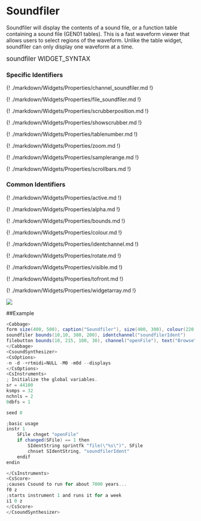 # Soundfiler

Soundfiler will display the contents of a sound file, or a function table containing a sound file (GEN01 tables). This is a fast waveform viewer that allows users to select regions of the waveform. Unlike the table widget, soundfiler can only display one waveform at a time. 


<big></pre>
soundfiler WIDGET_SYNTAX
</pre></big>

### Specific Identifiers

{! ./markdown/Widgets/Properties/channel_soundfiler.md  !}

{! ./markdown/Widgets/Properties/file_soundfiler.md !} 

{! ./markdown/Widgets/Properties/scrubberposition.md !} 

{! ./markdown/Widgets/Properties/showscrubber.md !} 

{! ./markdown/Widgets/Properties/tablenumber.md  !}

{! ./markdown/Widgets/Properties/zoom.md !}  

{! ./markdown/Widgets/Properties/samplerange.md !}  

{! ./markdown/Widgets/Properties/scrollbars.md !}  

### Common Identifiers

{! ./markdown/Widgets/Properties/active.md !} 

{! ./markdown/Widgets/Properties/alpha.md !} 

{! ./markdown/Widgets/Properties/bounds.md !}

{! ./markdown/Widgets/Properties/colour.md !} 

{! ./markdown/Widgets/Properties/identchannel.md !}  

{! ./markdown/Widgets/Properties/rotate.md !} 

{! ./markdown/Widgets/Properties/visible.md  !}

{! ./markdown/Widgets/Properties/tofront.md !} 

{! ./markdown/Widgets/Properties/widgetarray.md !}  

<!--(End of identifiers)/-->
![](../images/soundfiler.gif)

##Example
<!--(Widget Example)/-->
```csharp
<Cabbage>
form size(400, 500), caption("Soundfiler"), size(400, 300), colour(220, 220, 220), pluginID("def1")
soundfiler bounds(10,10, 380, 200), identchannel("soundfilerIdent")
filebutton bounds(10, 215, 100, 30), channel("openFile"), text("Browse")
</Cabbage>
<CsoundSynthesizer>
<CsOptions>
-n -d -+rtmidi=NULL -M0 -m0d --displays
</CsOptions>
<CsInstruments>
; Initialize the global variables. 
sr = 44100
ksmps = 32
nchnls = 2
0dbfs = 1

seed 0 

;basic usage
instr 1
    SFile chnget "openFile"
    if changed(SFile) == 1 then
        SIdentString sprintfk "file(\"%s\")", SFile
        chnset SIdentString, "soundfilerIdent"
    endif
endin

</CsInstruments>
<CsScore>
;causes Csound to run for about 7000 years...
f0 z
;starts instrument 1 and runs it for a week
i1 0 z
</CsScore>
</CsoundSynthesizer>
```
<!--(End Widget Example)/-->